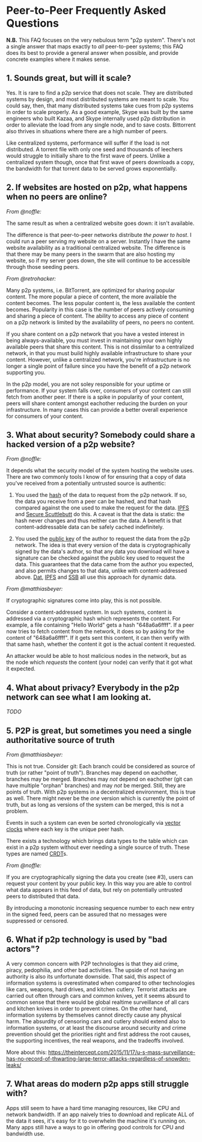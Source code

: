 # Peer-to-Peer Frequently Asked Questions

**N.B.** This FAQ focuses on the very nebulous term "p2p system". There's not a
single answer that maps exactly to *all* peer-to-peer systems; this FAQ does its
best to provide a general answer when possible, and provide concrete examples
where it makes sense.

## 1. Sounds great, but will it scale?

Yes. It is rare to find a p2p service that does not scale. They are distributed
systems by design, and most distributed systems are meant to scale. You could
say, then, that many distributed systems take cues from p2p systems in order to
scale properly. As a good example, Skype was built by the same engineers who
built Kazaa, and Skype internally used p2p distribution in order to alleviate
the load from any single node, and to save costs. Bittorrent also thrives in
situations where there are a high number of peers.

Like centralized systems, performance will suffer if the load is not
distributed. A torrent file with only one seed and thousands of leechers would
struggle to initially share to the first wave of peers. Unlike a centralized
system though, once that first wave of peers downloads a copy, the bandwidth for
that torrent data to be served grows exponentially.

## 2. If websites are hosted on p2p, what happens when no peers are online?

*From @noffle:*

The same result as when a centralized website goes down: it isn't available.

The difference is that peer-to-peer networks distribute *the power to host*. I
could run a peer serving my website on a server. Instantly I have the same
website availability as a traditional centralized website. The difference is
that there may be many peers in the swarm that are also hosting my website, so
if my server goes down, the site will continue to be accessible through those
seeding peers.

*From @retrohacker:*

Many p2p systems, i.e. BitTorrent, are optimized for sharing popular content.
The more popular a piece of content, the more available the content becomes. The
less popular content is, the less available the content becomes. Popularity in
this case is the number of peers actively consuming and sharing a piece of
content. The ability to access any piece of content on a p2p network is limited
by the availability of peers, no peers no content.

If you share content on a p2p network that you have a vested interest in being
always-available, you must invest in maintaining your own highly available peers
that share this content. This is not dissimilar to a centralized network, in
that you must build highly available infrastructure to share your content.
However, unlike a centralized network, you're infrastructure is no longer a
single point of failure since you have the benefit of a p2p network supporting
you.

In the p2p model, you are not soley responsible for your uptime or performance.
If your system falls over, consumers of your content can still fetch from
another peer. If there is a spike in popularity of your content, peers will
share content amongst eachother reducing the burden on your infrastructure. In
many cases this can provide a better overall experience for consumers of your
content.

## 3. What about security? Somebody could share a hacked version of a p2p website?

*From @noffle:*

It depends what the security model of the system hosting the website uses. There
are two commonly tools I know of for ensuring that a copy of data you've
received from a potentially untrusted source is authentic:

1. You used the [hash](https://wikipedia.org/Hash_function) of the data to
   request from the p2p network. If so, the data you receive from a peer can be
   hashed, and that hash compared against the one used to make the request for
   the data. [IPFS](https://ipfs.io) and [Secure
   Scuttlebutt](https://scuttlebutt.nz) do this. A caveat is that the data is
   static: the hash never changes and thus neither can the data. A benefit is
   that content-addressable data can be safely cached indefinitely.

2. You used the [public key](https://wikipedia.org/Public_key_cryptography) of
   the author to request the data from the p2p network. The idea is that every
   version of the data is cryptographically signed by the data's author, so that
   any data you download will have a signature can be checked against the public
   key used to request the data. This guarantees that the data came from the
   author you expected, and also permits changes to that data, unlike with
   content-addressed above. [Dat](https://dat-project.org),
   [IPFS](https://ipfs.io) and [SSB](https://scuttlebutt.nz) all use this
   approach for dynamic data.

*From @matthiasbeyer:*

If cryptographic signatures come into play, this is not possible.

Consider a content-addressed system. In such systems, content is addressed via
a cryptographic hash which represents the content. For example, a file
containing "Hello World" gets a hash "648a6a6ffff".
If a peer now tries to fetch content from the network, it does so by asking
for the content of "648a6a6ffff".
If it gets sent this content, it can then verify with that same hash,
whether the content it got is the actual content it requested.

An attacker would be able to host malicious nodes in the network, but as the
node which _requests_ the content (your node) can verify that it got what it
expected.

## 4. What about privacy? Everybody in the p2p network can see what I am looking at.

*TODO*

## 5. P2P is great, but sometimes you need a single authoritative source of truth

*From @matthiasbeyer:*

This is not true. Consider git: Each branch could be considered as source of
truth (or rather "point of truth").
Branches may depend on eachother, branches may be merged. Branches may _not_
depend on eachother (git can have multiple "orphan" branches) and may _not_ be
merged. Still, they are points of truth.
With p2p systems in a decentralized environment, this is true as well.
There might never be the _one_ version which is currently the point of truth,
but as long as versions of the system can be merged, this is not a problem.

Events in such a system can even be sorted chronologically via
[vector clocks](https://en.wikipedia.org/wiki/Vector_clock)
where each key is the unique peer hash.

There exists a technology which brings data types to the table which can exist
in a p2p system without ever needing a single source of truth. These types are
named [CRDT](https://en.wikipedia.org/wiki/Conflict-free_replicated_data_type)s.

*From @noffle:*

If you are cryptographically signing the data you create (see #3), users can
request your content by your public key. In this way you are able to control
what data appears in this feed of data, but rely on potentially untrusted peers
to distributed that data.

By introducing a monotonic increasing sequence number to each new entry in the
signed feed, peers can be assured that no messages were suppressed or censored.

## 6. What if p2p technology is used by "bad actors"?

A very common concern with P2P technologies is that they aid crime, piracy,
pedophilia, and other bad activities. The upside of not having an authority is
also its unfortunate downside. That said, this aspect of information systems is
overestimated when compared to other technologies like cars, weapons, hard
drives, and kitchen cutlery. Terrorist attacks are carried out often through
cars and common knives, yet it seems absurd to common sense that there would be
global realtime surveillance of all cars and kitchen knives in order to prevent
crimes. On the other hand, information systems by themselves cannot directly
cause any physical harm. The absurdity of censoring cars and cutlery should
extend also to information systems, or at least the discourse around security
and crime prevention should get the priorities right and first address the root
causes, the supporting incentives, the real weapons, and the tradeoffs involved.

More about this:
https://theintercept.com/2015/11/17/u-s-mass-surveillance-has-no-record-of-thwarting-large-terror-attacks-regardless-of-snowden-leaks/

## 7. What areas do modern p2p apps still struggle with?

Apps still seem to have a hard time managing resources, like CPU and network
bandwidth. If an app naively tries to download and replicate ALL of the data it
sees, it's easy for it to overwhelm the machine it's running on. Many apps still
have a ways to go in offering good controls for CPU and bandwidth use.

